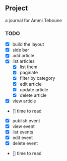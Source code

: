 
## Project
a journal for Ammi Teboune

### TODO

- [x] build the layout
- [x] side bar 
- [x] add article
- [x] list articles
  - [x] list them 
  - [x] paginate
  - [x] filter by category
  - [x] edit article
  - [x] update article
  - [x] delete article
- [x] view article
- [] time to read

- [x] publish event
- [x] view event
- [x] list events
- [x] edit event
- [x] delete event
- [] time to read
